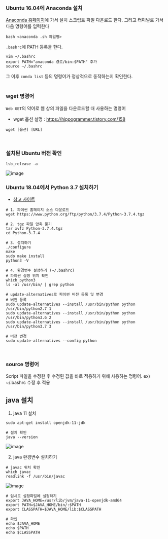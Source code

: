 ### Ubuntu 16.04에 Anaconda 설치
[Anaconda 홈페이지]()에 가서 설치 스크립트 파일 다운로드 한다. 그리고 터미널로 가서 다음 명령어를 입력한다
```shell
bash <anaconda .sh 파일명>
```
`.bashrc`에 PATH 등록을 한다. 
```shell
vim ~/.bashrc
export PATH="anaconda 경로/bin:$PATH" 추가
source ~/.bashrc
```
그 이후 `conda list` 등의 명령어가 정상적으로 동작하는지 확인한다.
<br><br>

### wget 명령어
`Web GET`의 약어로 웹 상의 파일을 다운로드할 때 사용하는 명령어
* wget 옵션 설명 : https://hippogrammer.tistory.com/158
```shell
wget [옵션] [URL]
```
<br>

### 설치된 Ubuntu 버전 확인
```shell
lsb_release -a
```
![image](https://user-images.githubusercontent.com/39071676/145700549-b9fd64c8-3cbf-490a-9df7-cde3228b5763.png)
<br>

### Ubuntu 18.04에서 Python 3.7 설치하기
* [참고 사이트](https://somjang.tistory.com/entry/PythonUbuntu%EC%97%90-Python-37-%EC%84%A4%EC%B9%98%ED%95%98%EA%B8%B0?category=345065)
```shell
# 1. 파이썬 홈페이지 소스 다운로드
wget https://www.python.org/ftp/python/3.7.4/Python-3.7.4.tgz

# 2. tgz 파일 압축 풀기
tar xvfz Python-3.7.4.tgz 
cd Python-3.7.4

# 3. 설치하기
./configure
make
sudo make install
python3 -V

# 4. 환경변수 설정하기 (~/.bashrc)
# 파이썬 실행 위치 확인
which python3
ls -al /usr/bin/ | grep python

# update-alternatives로 파이썬 버전 등록 및 변경
# 버전 등록
sudo update-alternatives --install /usr/bin/python python /usr/bin/python2.7 1
sudo update-alternatives --install /usr/bin/python python /usr/bin/python3.6 2
sudo update-alternatives --install /usr/bin/python python /usr/bin/python3.7 3

# 버전 변경
sudo update-alternatives --config python
```
<br>

### source 명령어
Script 파일을 수정한 후 수정된 값을 바로 적용하기 위해 사용하는 명령어. ex) ~/.bashrc 수정 후 적용
<br>

## java 설치
1. java 11 설치
```
sudo apt-get install openjdk-11-jdk

# 설치 확인
java --version
```
![image](https://user-images.githubusercontent.com/39071676/159156578-5847ed80-ee6f-4a88-b126-1ea16c993316.png)

2. java 환경변수 설치하기
```
# javac 위치 확인
which javac
readlink -f /usr/bin/javac
```
![image](https://user-images.githubusercontent.com/39071676/159156598-a3372dce-a7d4-49c0-9c3d-736f8f4a26f2.png)

```
# 임시로 설정파일에 설정하기
export JAVA_HOME=/usr/lib/jvm/java-11-openjdk-amd64
export PATH=$JAVA_HOME/bin/:$PATH
export CLASSPATH=$JAVA_HOME/lib:$CLASSPATH

# 확인
echo $JAVA_HOME
echo $PATH
echo $CLASSPATH
```
<br>

